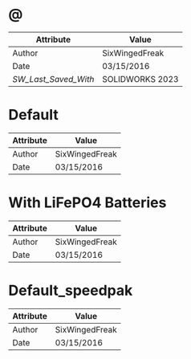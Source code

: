 # @
| Attribute | Value |
| ---  | ---     |
| Author | SixWingedFreak |
| Date | 03/15/2016 |
| _SW_Last_Saved_With_ | SOLIDWORKS 2023 |
# Default
| Attribute | Value |
| ---  | ---     |
| Author | SixWingedFreak |
| Date | 03/15/2016 |
# With LiFePO4 Batteries
| Attribute | Value |
| ---  | ---     |
| Author | SixWingedFreak |
| Date | 03/15/2016 |
# Default_speedpak
| Attribute | Value |
| ---  | ---     |
| Author | SixWingedFreak |
| Date | 03/15/2016 |
